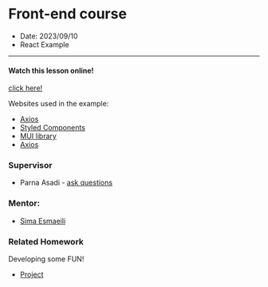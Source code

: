# Front-end course

- Date: 2023/09/10
- React Example

<hr/>

#### Watch this lesson online!

[click here!](https://drive.google.com/drive/folders/1x4ra0CrRkr1TLiduh0LgfTgfxNs1Rc6S?usp=drive_link)

Websites used in the example:

- [Axios](https://opentdb.com/)
- [Styled Components](https://styled-components.com/)
- [MUI library](https://mui.com/)
- [Axios](https://axios-http.com/docs/config_defaults)


### Supervisor

- Parna Asadi - [ask questions](mailto:parna80as@gmail.com)

### Mentor:

- [Sima Esmaeili](mailto:sima80esmaili@gmail.com)

### Related Homework

Developing some FUN!

- [Project](../../Project/Project.pdf)
